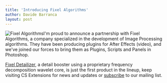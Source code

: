 ```yaml
---
title: 'Introducing Fixel Algorithms'
author: Davide Barranca
layout: post
---
```

![Fixel Algorithms][a]I'm proud to announce a partnership with Fixel Algorithms, a company specialized in the development of Image Processing algorithms. They have been producing plugins for After Effects (video), and we've joined our forces to bring them as Plugins, Scripts and Panels in Photoshop.

[Fixel Detailizer][1], a detail booster using a proprietary frequency decomposition wavelet core, is just the first product in the lineup, keep visiting CS Extensions for news and updates or [subscribe][2] to our mailing list.

[a]: {{site.baseurl}}/news/images/Fixel-Algorithms-Logo.png "Fixel Algorithms"
[1]: {{site.baseurl}}/products/detailizer "Fixel Detailizer"
[2]: {{site.baseurl}}/support/index.html#mc-embedded-subscribe-form